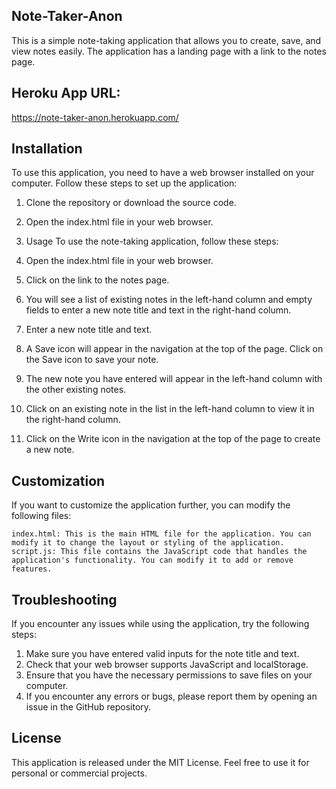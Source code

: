 ## Note-Taker-Anon
This is a simple note-taking application that allows you to create, save, and view notes easily. The application has a landing page with a link to the notes page.

## Heroku App URL:
https://note-taker-anon.herokuapp.com/

## Installation
To use this application, you need to have a web browser installed on your computer. Follow these steps to set up the application:

1. Clone the repository or download the source code.
2. Open the index.html file in your web browser.
3. Usage
To use the note-taking application, follow these steps:

1. Open the index.html file in your web browser.
2. Click on the link to the notes page.
3. You will see a list of existing notes in the left-hand column and empty fields to enter a new note title and text in the right-hand column.
4. Enter a new note title and text.
5. A Save icon will appear in the navigation at the top of the page. Click on the Save icon to save your note.
6. The new note you have entered will appear in the left-hand column with the other existing notes.
7. Click on an existing note in the list in the left-hand column to view it in the right-hand column.
8. Click on the Write icon in the navigation at the top of the page to create a new note.
## Customization
If you want to customize the application further, you can modify the following files:

    index.html: This is the main HTML file for the application. You can modify it to change the layout or styling of the application.
    script.js: This file contains the JavaScript code that handles the application's functionality. You can modify it to add or remove features.
## Troubleshooting
If you encounter any issues while using the application, try the following steps:

1. Make sure you have entered valid inputs for the note title and text.
2. Check that your web browser supports JavaScript and localStorage.
3. Ensure that you have the necessary permissions to save files on your computer.
4. If you encounter any errors or bugs, please report them by opening an issue in the GitHub repository.
## License
This application is released under the MIT License. Feel free to use it for personal or commercial projects.

